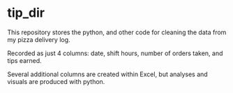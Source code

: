 # tip_dir

This repository stores the python, and other code for cleaning the data from my pizza delivery log. 

Recorded as just 4 columns: date, shift hours, number of orders taken, and tips earned.

Several additional columns are created within Excel, but analyses and visuals are produced with python. 





